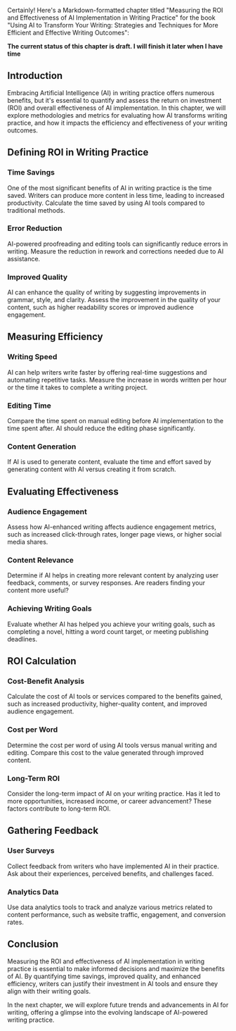 Certainly! Here's a Markdown-formatted chapter titled "Measuring the ROI and Effectiveness of AI Implementation in Writing Practice" for the book "Using AI to Transform Your Writing: Strategies and Techniques for More Efficient and Effective Writing Outcomes":

**The current status of this chapter is draft. I will finish it later when I have time**

Introduction
------------

Embracing Artificial Intelligence (AI) in writing practice offers numerous benefits, but it's essential to quantify and assess the return on investment (ROI) and overall effectiveness of AI implementation. In this chapter, we will explore methodologies and metrics for evaluating how AI transforms writing practice, and how it impacts the efficiency and effectiveness of your writing outcomes.

Defining ROI in Writing Practice
--------------------------------

### Time Savings

One of the most significant benefits of AI in writing practice is the time saved. Writers can produce more content in less time, leading to increased productivity. Calculate the time saved by using AI tools compared to traditional methods.

### Error Reduction

AI-powered proofreading and editing tools can significantly reduce errors in writing. Measure the reduction in rework and corrections needed due to AI assistance.

### Improved Quality

AI can enhance the quality of writing by suggesting improvements in grammar, style, and clarity. Assess the improvement in the quality of your content, such as higher readability scores or improved audience engagement.

Measuring Efficiency
--------------------

### Writing Speed

AI can help writers write faster by offering real-time suggestions and automating repetitive tasks. Measure the increase in words written per hour or the time it takes to complete a writing project.

### Editing Time

Compare the time spent on manual editing before AI implementation to the time spent after. AI should reduce the editing phase significantly.

### Content Generation

If AI is used to generate content, evaluate the time and effort saved by generating content with AI versus creating it from scratch.

Evaluating Effectiveness
------------------------

### Audience Engagement

Assess how AI-enhanced writing affects audience engagement metrics, such as increased click-through rates, longer page views, or higher social media shares.

### Content Relevance

Determine if AI helps in creating more relevant content by analyzing user feedback, comments, or survey responses. Are readers finding your content more useful?

### Achieving Writing Goals

Evaluate whether AI has helped you achieve your writing goals, such as completing a novel, hitting a word count target, or meeting publishing deadlines.

ROI Calculation
---------------

### Cost-Benefit Analysis

Calculate the cost of AI tools or services compared to the benefits gained, such as increased productivity, higher-quality content, and improved audience engagement.

### Cost per Word

Determine the cost per word of using AI tools versus manual writing and editing. Compare this cost to the value generated through improved content.

### Long-Term ROI

Consider the long-term impact of AI on your writing practice. Has it led to more opportunities, increased income, or career advancement? These factors contribute to long-term ROI.

Gathering Feedback
------------------

### User Surveys

Collect feedback from writers who have implemented AI in their practice. Ask about their experiences, perceived benefits, and challenges faced.

### Analytics Data

Use data analytics tools to track and analyze various metrics related to content performance, such as website traffic, engagement, and conversion rates.

Conclusion
----------

Measuring the ROI and effectiveness of AI implementation in writing practice is essential to make informed decisions and maximize the benefits of AI. By quantifying time savings, improved quality, and enhanced efficiency, writers can justify their investment in AI tools and ensure they align with their writing goals.

In the next chapter, we will explore future trends and advancements in AI for writing, offering a glimpse into the evolving landscape of AI-powered writing practice.
